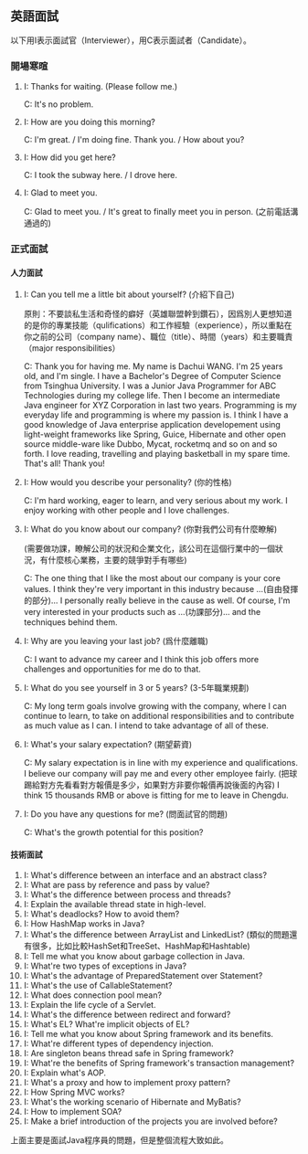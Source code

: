 ## 英語面試

以下用I表示面試官（Interviewer），用C表示面試者（Candidate）。

### 開場寒暄

1. I: Thanks for waiting. (Please follow me.)

   C: It's no problem.

2. I: How are you doing this morning?

   C: I'm great. / I'm doing fine. Thank you. / How about you?

3. I: How did you get here?

   C: I took the subway here. / I drove here.

4. I: Glad to meet you.

   C: Glad to meet you. / It's great to finally meet you in person. (之前電話溝通過的)

### 正式面試

#### 人力面試

1. I: Can you tell me a little bit about yourself? (介紹下自己)

   原則：不要談私生活和奇怪的癖好（英雄聯盟幹到鑽石），因爲別人更想知道的是你的專業技能（qulifications）和工作經驗（experience），所以重點在你之前的公司（company name）、職位（title）、時間（years）和主要職責（major responsibilities）

   C: Thank you for having me. My name is Dachui WANG. I'm 25 years old, and I'm single. I have a Bachelor's Degree of Computer Science from Tsinghua University. I was a Junior Java Programmer for ABC Technologies during my college life. Then I become an intermediate Java engineer for XYZ Corporation in last two years. Programming is my everyday life and programming is where my passion is. I think I have a good knowledge of Java enterprise application developement using light-weight frameworks like Spring, Guice, Hibernate and other open source middle-ware like Dubbo, Mycat, rocketmq and so on and so forth. I love reading, travelling and playing basketball in my spare time. That's all! Thank you!

2. I: How would you describe your personality? (你的性格)

   C: I'm hard working, eager to learn, and very serious about my work. I enjoy working with other people and I love challenges.

3. I: What do you know about our company? (你對我們公司有什麼瞭解)

   (需要做功課，瞭解公司的狀況和企業文化，該公司在這個行業中的一個狀況，有什麼核心業務，主要的競爭對手有哪些)

   C: The one thing that I like the most about our company is your core values. I think they're very important in this industry because …(自由發揮的部分)... I personally really believe in the cause as well. Of course, I'm very interested in your products such as …(功課部分)… and the techniques behind them.

4. I: Why are you leaving your last job? (爲什麼離職)

   C: I want to advance my career and I think this job offers more challenges and  opportunities for me do to that.

5. I: What do you see yourself in 3 or 5 years? (3-5年職業規劃)

   C: My long term goals involve growing with the company, where I can continue to learn, to take on additional responsibilities and to contribute as much value as I can. I intend to take advantage of all of these.

6. I: What's your salary expectation? (期望薪資)

   C: My salary expectation is in line with my experience and qualifications. I believe our company will pay me and every other employee fairly. (把球踢給對方先看看對方報價是多少，如果對方非要你報價再說後面的內容) I think 15 thousands RMB or above is fitting for me to leave in Chengdu.

7. I: Do you have any questions for me? (問面試官的問題)

   C: What's the growth potential for this position?


#### 技術面試

1. I: What's difference between an interface and an abstract class?
2. I: What are pass by reference and pass by value?
3. I: What's the difference between process and threads?
4. I: Explain the available thread state in high-level.
5. I: What's deadlocks? How to avoid them?
6. I: How HashMap works in Java?
7. I: What's the difference between ArrayList and LinkedList? (類似的問題還有很多，比如比較HashSet和TreeSet、HashMap和Hashtable)
8. I: Tell me what you know about garbage collection in Java.
9. I: What're two types of exceptions in Java?
10. I: What's the advantage of PreparedStatement over Statement?
11. I: What's the use of CallableStatement?
12. I: What does connection pool mean?
13. I: Explain the life cycle of a Servlet.
14. I: What's the difference between redirect and forward?
15. I: What's EL? What're implicit objects of EL?
16. I: Tell me what you know about Spring framework and its benefits.
17. I: What're different types of dependency injection.
18. I: Are singleton beans thread safe in Spring framework?
19. I: What're the benefits of Spring framework's transaction management?
20. I: Explain what's AOP.
21. I: What's a proxy and how to implement proxy pattern?
22. I: How Spring MVC works?
23. I: What's the working scenario of Hibernate and MyBatis?
24. I: How to implement SOA?
25. I: Make a brief introduction of the projects you are involved before?


上面主要是面試Java程序員的問題，但是整個流程大致如此。
